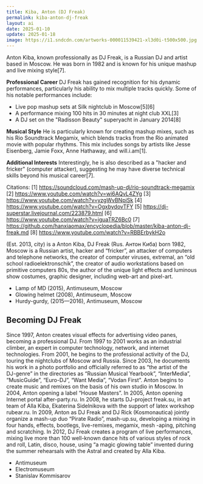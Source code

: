 ```yaml
---
title: Kiba, Anton (DJ Freak)
permalink: kiba-anton-dj-freak
layout: ai
date: 2025-01-10
update: 2025-01-18
image: https://i1.sndcdn.com/artworks-000011539421-xl3d0i-t500x500.jpg
---
```


Anton Kiba, known professionally as DJ Freak, is a Russian DJ and artist based in Moscow. He was born in 1982 and is known for his unique mashup and live mixing style[7].

**Professional Career**
DJ Freak has gained recognition for his dynamic performances, particularly his ability to mix multiple tracks quickly. Some of his notable performances include:
- Live pop mashup sets at Silk nightclub in Moscow[5][6]
- A performance mixing 100 hits in 30 minutes at night club XXL[3]
- A DJ set on the "Radisson Beauty" superyacht in January 2014[8]

**Musical Style**
He is particularly known for creating mashup mixes, such as his Rio Soundtrack Megamix, which blends tracks from the Rio animated movie with popular rhythms. This mix includes songs by artists like Jesse Eisenberg, Jamie Foxx, Anne Hathaway, and will.i.am[1].

**Additional Interests**
Interestingly, he is also described as a "hacker and fricker" (computer attacker), suggesting he may have diverse technical skills beyond his musical career[7].

Citations:
[1] https://soundcloud.com/mash-up-dj/rio-soundtrack-megamix
[2] https://www.youtube.com/watch?v=wi6AQvL4ZYg
[3] https://www.youtube.com/watch?v=yzgWvBNpiSk
[4] https://www.youtube.com/watch?v=OgxbydovTFY
[5] https://dj-superstar.livejournal.com/223879.html
[6] https://www.youtube.com/watch?v=jguaTRZ6Bc0
[7] https://github.com/hanxiaomax/encyclopedia/blob/master/kiba-anton-dj-freak.md
[8] https://www.youtube.com/watch?v=RBBErbykH2o

(Est. 2013, city) is a Anton Kiba, DJ Freak (Rus. Антон Киба) born 1982, Moscow is a Russian artist, hacker and “fricker”, an attacker of computers and telephone networks, the creator of computer viruses, extremal, an “old school radioelektronschik”, the creator of audio workstations based on primitive computers 80s, the author of the unique light effects and luminous show costumes, graphic designer, including web-art and pixel-art.

+ Lamp of MD (2015), Antimuseum, Moscow
+ Glowing helmet (2008), Antimuseum, Moscow
+ Hurdy-gurdy, (2015—2016), Antimuseum, Moscow

## Becoming DJ Freak

Since 1997, Anton creates visual effects for advertising video panes, becoming a professional DJ. From 1997 to 2001 works as an industrial climber, an expert in computer technology, network, and internet technologies. From 2001, he begins to the professional activity of the DJ, touring the nightclubs of Moscow and Russia. Since 2003, he documents his work in a photo portfolio and officially referred to as “the artist of the DJ-genre” in the directories as “Russian Musical Yearbook”, “InterMedia”, “MusicGuide”, “Euro-DJ”, “Want Media”, “Vodan First”. Anton begins to create music and remixes on the basis of his own studio in Moscow. In 2004, Anton opening a label “House Masters”. In 2005, Anton opening Internet portal after-party.ru. In 2008, he starts DJ-project freak.su, in art team of Alla Kiba, Ekaterina Sidelnikova with the support of latex workshop rubear.ru. In 2009, Anton as DJ Freak and DJ Rick (Kosmonautica) jointly organize a mash-up duo “Pirate Radio”, mash-up.su, developing a mixing in four hands, effects, bootlegs, live-remixes, megamix, mesh -aping, pitching and scratching. In 2012, DJ Freak creates a program of live performances, mixing live more than 100 well-known dance hits of various styles of rock and roll, Latin, disco, house, using “a magic glowing table” invented during the summer rehearsals with the Astral and created by Alla Kiba.

+ Antimuseum
+ Electromuseum
+ Stanislav Kommisarov
